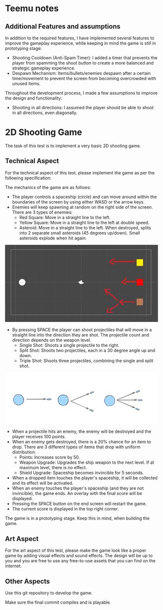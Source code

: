 # Teemu notes
## Additional Features and assumptions
In addition to the required features, I have implemented several features to improve the gameplay experience, while keeping in mind the game is still in prototyping stage:

- Shooting Cooldown (Anti-Spam Timer): I added a timer that prevents the player from spamming the shoot button to create a more balanced and strategic gameplay experience.
- Despawn Mechanism: Items/bullets/enemies despawn after a certain time/movement to prevent the screen from becoming overcrowded with unused items.

Throughout the development process, I made a few assumptions to improve the design and functionality:
- Shooting in all directions: I assumed the player should be able to shoot in all directions, even diagonally.

# 2D Shooting Game

The task of this test is to implement a very basic 2D shooting game.

## Technical Aspect

For the technical aspect of this test, please implement the game as per the following specification:

The mechanics of the game are as follows:
- The player controls a spaceship (circle) and can move around within the boundaries of the screen by using either WASD or the arrow keys.
- Enemies will keep spawning at random on the right side of the screen. There are 3 types of enemies:
    - Red Square: Move in a straight line to the left.
    - Yellow Square: Move in a straight line to the left at double speed.
    - Asteroid: Move in a straight line to the left. When destroyed, splits into 2 separate small asteroids (45 degrees up/down). Small asteroids explode when hit again.

![image](docs/enemies.png)
- By pressing SPACE the player can shoot projectiles that will move in a straight line into the direction they are shot. The projectile count and direction depends on the weapon level.
    - Single Shot: Shoots a single projectile to the right.
    - Split Shot: Shoots two projectiles, each in a 30 degree angle up and down.
    - Triple Shot: Shoots three projectiles, combining the single and split shot.

![image](docs/weapons.png)
- When a projectile hits an enemy, the enemy will be destroyed and the player receives 100 points.
- When an enemy gets destroyed, there is a 20% chance for an item to drop. There are 3 different types of items that drop with uniform distribution.
    - Points: Increases score by 50.
    - Weapon Upgrade: Upgrades the ship weapon to the next level. If at maximum level, there is no effect.
    - Shield Upgrade: Spaceship becomes invincible for 5 seconds.
- When a dropped item touches the player's spaceship, it will be collected and its effect will be activated.
- When an enemy touches the player's spaceship (and they are not invincible), the game ends. An overlay with the final score will be displayed.
- Pressing the SPACE button on the end screen will restart the game.
- The current score is displayed in the top right corner.

The game is in a prototyping stage. Keep this in mind, when building the game.

## Art Aspect

For the art aspect of this test, please make the game look like a proper game by adding visual effects and sound effects. The design will be up to you and you are free to use any free-to-use assets that you can find on the internet.

## Other Aspects

Use this git repository to develop the game.

Make sure the final commit compiles and is playable.